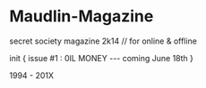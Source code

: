 Maudlin-Magazine
================

secret society magazine 2k14 // for online &amp; offline

init {
    issue #1 : 0IL MONEY --- coming June 18th
}





1994 - 201X
